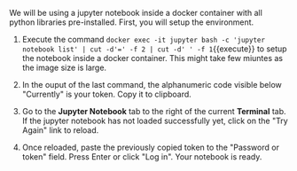 We will be using a jupyter notebook inside a docker container with all python libraries pre-installed. First, you will setup the environment.

1. Execute the command `docker exec -it jupyter bash -c 'jupyter notebook list' | cut -d'=' -f 2 | cut -d' ' -f 1`{{execute}} to setup the notebook inside a docker container. This might take few miuntes as the image size is large.

2. In the ouput of the last command, the alphanumeric code visible below "Currently" is your token. Copy it to clipboard.

3. Go to the **Jupyter Notebook** tab to the right of the current **Terminal** tab. If the jupyter notebook has not loaded successfully yet, click on the "Try Again" link to reload.

4. Once reloaded, paste the previously copied token to the "Password or token" field. Press Enter or click "Log in". Your notebook is ready.